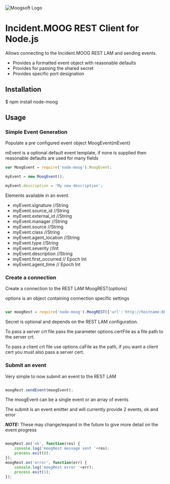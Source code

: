 ![Moogsoft Logo](http://www.moogsoft.com/themes/moogsoft_2014/images/logo@2.png)

# Incident.MOOG REST Client for Node.js

Allows connecting to the Incident.MOOG REST LAM and sending events.

- Provides a formatted event object with reasonable defaults
- Provides for passing the shared secret
- Provides specific port designation


## Installation

$ npm install node-moog

## Usage

### Simple Event Generation

Populate a pre configured event object
 MoogEvent(mEvent)

mEvent is a optional default event template, if none is supplied then reasonable defaults are used for many fields

```javascript
var MoogEvent = require('node-moog').MoogEvent;

myEvent = new MoogEvent();

myEvent.description = 'My new description';

```

Elements available in an event.

- myEvent.signature //String
- myEvent.source_id //String
- myEvent.external_id //String
- myEvent.manager //String
- myEvent.source //String
- myEvent.class //String
- myEvent.agent_location //String
- myEvent.type //String
- myEvent.severity //Int
- myEvent.description //String
- myEvent.first_occurred // Epoch Int
- myEvent.agent_time // Epoch Int

### Create a connection

Create a connection to the REST LAM
 MoogREST(options)

 options is an object containing connection specific settings

```javascript

var moogRest = require('node-moog').MoogREST({'url':'http://hostname:8888','secret':'my_secret'});

```
Secret is optional and depends on the REST LAM configuration.

To pass a server crt file pass the parameter options.certFile as a file path to the server crt.

To pass a client crt file use options.caFile as the path, if you want a client cert you must also pass a server cert.

### Submit an event

Very simple to now submit an event to the REST LAM

```javascript

moogRest.sendEvent(moogEvent);

```
The moogEvent can be a single event or an array of events

The submit is an event emitter and will currently provide 2 events, ok and error

***NOTE:*** These may change/expand in the future to give more detail on the event progress

```javascript

moogRest.on('ok', function(res) {
    console.log('moogRest message sent '+res);
    process.exit(0);
});
moogRest.on('error', function(err) {
    console.log('moogRest error '+err);
    process.exit(1);
});

```